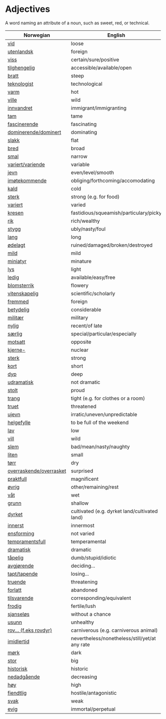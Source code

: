 # Adjectives

A word naming an attribute of a noun, such as sweet, red, or technical.

| Norwegian | English |
| --- | --- |
| [vid](https://www.ordnett.no/search?language=no&phrase=vid) | loose |
| [utenlandsk](https://www.ordnett.no/search?language=no&phrase=utenlandsk) | foreign |
| [viss](https://www.ordnett.no/search?language=no&phrase=viss) | certain/sure/positive |
| [tilghengelig](https://www.ordnett.no/search?language=no&phrase=tilghengelig) | accessible/available/open |
| [bratt](https://www.ordnett.no/search?language=no&phrase=bratt) | steep |
| [teknologist](https://www.ordnett.no/search?language=no&phrase=teknologist) | technological |
| [varm](https://www.ordnett.no/search?language=no&phrase=varm) | hot |
| [ville](https://www.ordnett.no/search?language=no&phrase=ville) | wild |
| [innvandret](https://www.ordnett.no/search?language=no&phrase=innvandret) | immigrant/immigranting |
| [tam](https://www.ordnett.no/search?language=no&phrase=tam) | tame |
| [fascinerende](https://www.ordnett.no/search?language=no&phrase=fascinerende) | fascinating |
| [dominerende/dominert](https://www.ordnett.no/search?language=no&phrase=dominerende/dominert) | dominating |
| [slakk](https://www.ordnett.no/search?language=no&phrase=slakk) | flat |
| [bred](https://www.ordnett.no/search?language=no&phrase=bred) | broad |
| [smal](https://www.ordnett.no/search?language=no&phrase=smal) | narrow |
| [variert/variende](https://www.ordnett.no/search?language=no&phrase=variert/variende) | variable |
| [jevn](https://www.ordnett.no/search?language=no&phrase=jevn) | even/level/smooth |
| [imøtekommende](https://www.ordnett.no/search?language=no&phrase=imøtekommende) | obliging/forthcoming/accomodating |
| [kald](https://www.ordnett.no/search?language=no&phrase=kald) | cold |
| [sterk](https://www.ordnett.no/search?language=no&phrase=sterk) | strong (e.g. for food) |
| [variert](https://www.ordnett.no/search?language=no&phrase=variert) | varied |
| [kresen](https://www.ordnett.no/search?language=no&phrase=kresen) | fastidious/squeamish/particulary/picky |
| [rik](https://www.ordnett.no/search?language=no&phrase=rik) | rich/wealthy |
| [stygg](https://www.ordnett.no/search?language=no&phrase=stygg) | ubly/nasty/foul |
| [lang](https://www.ordnett.no/search?language=no&phrase=lang) | long |
| [ødelagt](https://www.ordnett.no/search?language=no&phrase=ødelagt) | ruined/damaged/broken/destroyed |
| [mild](https://www.ordnett.no/search?language=no&phrase=mild) | mild |
| [miniatyr](https://www.ordnett.no/search?language=no&phrase=miniatyr) | minature |
| [lys](https://www.ordnett.no/search?language=no&phrase=lys) | light |
| [ledig](https://www.ordnett.no/search?language=no&phrase=ledig) | available/easy/free |
| [blomsterrik](https://www.ordnett.no/search?language=no&phrase=blomsterrik) | flowery |
| [vitenskapelig](https://www.ordnett.no/search?language=no&phrase=vitenskapelig) | scientific/scholarly |
| [fremmed](https://www.ordnett.no/search?language=no&phrase=fremmed) | foreign |
| [betydelig](https://www.ordnett.no/search?language=no&phrase=betydelig) | considerable |
| [militær](https://www.ordnett.no/search?language=no&phrase=militær) | military |
| [nylig](https://www.ordnett.no/search?language=no&phrase=nylig) | recent/of late |
| [særlig](https://www.ordnett.no/search?language=no&phrase=særlig) | special/particular/especially |
| [motsatt](https://www.ordnett.no/search?language=no&phrase=motsatt) | opposite |
| [kjerne-](https://www.ordnett.no/search?language=no&phrase=kjerne-) | nuclear |
| [sterk](https://www.ordnett.no/search?language=no&phrase=sterk) | strong |
| [kort](https://www.ordnett.no/search?language=no&phrase=kort) | short |
| [dyp](https://www.ordnett.no/search?language=no&phrase=dyp) | deep |
| [udramatisk](https://www.ordnett.no/search?language=no&phrase=udramatisk) | not dramatic |
| [stolt](https://www.ordnett.no/search?language=no&phrase=stolt) | proud |
| [trang](https://www.ordnett.no/search?language=no&phrase=trang) | tight (e.g. for clothes or a room) |
| [truet](https://www.ordnett.no/search?language=no&phrase=truet) | threatened |
| [ujevn](https://www.ordnett.no/search?language=no&phrase=ujevn) | irratic/uneven/unpredictable |
| [helgefylle](https://www.ordnett.no/search?language=no&phrase=helgefylle) | to be full of the weekend |
| [lav](https://www.ordnett.no/search?language=no&phrase=lav) | low |
| [vill](https://www.ordnett.no/search?language=no&phrase=vill) | wild |
| [slem](https://www.ordnett.no/search?language=no&phrase=slem) | bad/mean/nasty/naughty |
| [liten](https://www.ordnett.no/search?language=no&phrase=liten) | small |
| [tørr](https://www.ordnett.no/search?language=no&phrase=tørr) | dry |
| [overraskende/overrasket](https://www.ordnett.no/search?language=no&phrase=overraskende/overrasket) | surprised |
| [praktfull](https://www.ordnett.no/search?language=no&phrase=praktfull) | magnificent |
| [øvrig](https://www.ordnett.no/search?language=no&phrase=øvrig) | other/remaining/rest |
| [våt](https://www.ordnett.no/search?language=no&phrase=våt) | wet |
| [grunn](https://www.ordnett.no/search?language=no&phrase=grunn) | shallow |
| [dyrket](https://www.ordnett.no/search?language=no&phrase=dyrket) | cultivated (e.g. dyrket land/cultivated land) |
| [innerst](https://www.ordnett.no/search?language=no&phrase=innerst) | innermost |
| [ensforming](https://www.ordnett.no/search?language=no&phrase=ensforming) | not varied |
| [tempramentsfull](https://www.ordnett.no/search?language=no&phrase=tempramentsfull) | temperamental |
| [dramatisk](https://www.ordnett.no/search?language=no&phrase=dramatisk) | dramatic |
| [tåpelig](https://www.ordnett.no/search?language=no&phrase=tåpelig) | dumb/stupid/idiotic |
| [avgjørende](https://www.ordnett.no/search?language=no&phrase=avgjørende) | deciding... |
| [tapt/tapende](https://www.ordnett.no/search?language=no&phrase=tapt/tapende) | losing... |
| [truende](https://www.ordnett.no/search?language=no&phrase=truende) | threatening |
| [forlatt](https://www.ordnett.no/search?language=no&phrase=forlatt) | abandoned |
| [tilsvarende](https://www.ordnett.no/search?language=no&phrase=tilsvarende) | corresponding/equivalent |
| [frodig](https://www.ordnett.no/search?language=no&phrase=frodig) | fertile/lush |
| [sjanseløs](https://www.ordnett.no/search?language=no&phrase=sjanseløs) | without a chance |
| [usunn](https://www.ordnett.no/search?language=no&phrase=usunn) | unhealthy |
| [rov... (f.eks rovdyr)](https://www.ordnett.no/search?language=no&phrase=rov...%20(f.eks%20rovdyr)) | carniverous (e.g. carniverous animal) |
| [imidlertid](https://www.ordnett.no/search?language=no&phrase=imidlertid) | nevertheless/nonetheless/still/yet/at any rate |
| [mørk](https://www.ordnett.no/search?language=no&phrase=mørk) | dark |
| [stor](https://www.ordnett.no/search?language=no&phrase=stor) | big |
| [historisk](https://www.ordnett.no/search?language=no&phrase=historisk) | historic |
| [nedadgående](https://www.ordnett.no/search?language=no&phrase=nedadgående) | decreasing |
| [høy](https://www.ordnett.no/search?language=no&phrase=høy) | high |
| [fiendtlig](https://www.ordnett.no/search?language=no&phrase=fiendtlig) | hostile/antagonistic |
| [svak](https://www.ordnett.no/search?language=no&phrase=svak) | weak |
| [evig](https://www.ordnett.no/search?language=no&phrase=evig) | immortal/perpetual |


